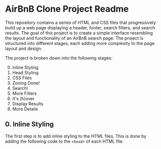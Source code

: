 # AirBnB Clone Project Readme

This repository contains a series of HTML and CSS files that progressively build up a web page displaying a header, footer, search filters, and search results. The goal of this project is to create a simple interface resembling the layout and functionality of an AirBnB search page. The project is structured into different stages, each adding more complexity to the page layout and design.

The project is broken down into the following stages:

0. Inline Styling
1. Head Styling
2. CSS Files
3. Zoning Done!
4. Search!
5. More Filters
6. It's (h)over
7. Display Results
8. More Details


## 0. Inline Styling

The first step is to add inline styling to the HTML files. This is done by adding the following code to the `<head>` of each HTML file:

